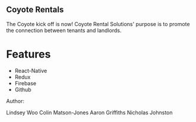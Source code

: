 ## Coyote Rentals

The Coyote kick off is now! Coyote Rental Solutions' purpose is to promote the connection between tenants and landlords.

# Features

* React-Native
* Redux
* Firebase
* Github

Author:

Lindsey Woo
Colin Matson-Jones
Aaron Griffiths
Nicholas Johnston
